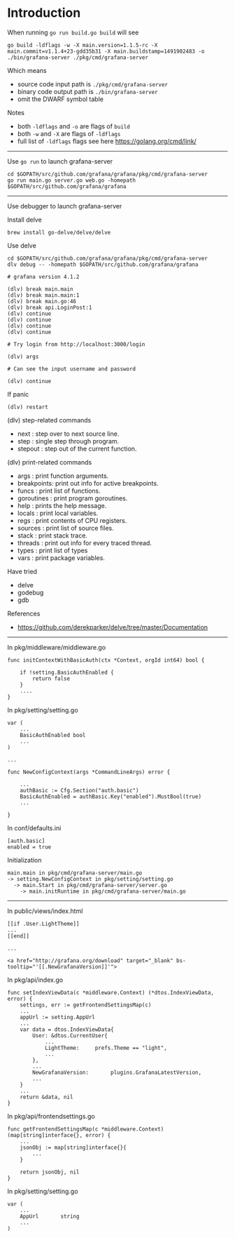 # Introduction

When running `go run build.go build` will see

`go build -ldflags -w -X main.version=1.1.5-rc -X main.commit=v1.1.4+23-gdd35b31 -X main.buildstamp=1491902483 -o ./bin/grafana-server ./pkg/cmd/grafana-server`

Which means

* source code input path is `./pkg/cmd/grafana-server`
* binary code output path is `./bin/grafana-server`
* omit the DWARF symbol table

Notes

* both `-ldflags` and `-o` are flags of `build`
* both `-w` and `-X` are flags of `-ldflags`
* full list of `-ldflags` flags see here https://golang.org/cmd/link/

---

Use `go run` to launch grafana-server

```
cd $GOPATH/src/github.com/grafana/grafana/pkg/cmd/grafana-server
go run main.go server.go web.go -homepath $GOPATH/src/github.com/grafana/grafana
```

---

Use debugger to launch grafana-server

Install delve

```
brew install go-delve/delve/delve
```

Use delve

```
cd $GOPATH/src/github.com/grafana/grafana/pkg/cmd/grafana-server
dlv debug -- -homepath $GOPATH/src/github.com/grafana/grafana

# grafana version 4.1.2

(dlv) break main.main
(dlv) break main.main:1
(dlv) break main.go:46
(dlv) break api.LoginPost:1
(dlv) continue
(dlv) continue
(dlv) continue
(dlv) continue

# Try login from http://localhost:3000/login

(dlv) args

# Can see the input username and password

(dlv) continue
```

If panic

```
(dlv) restart
```

(dlv) step-related commands

* next : step over to next source line.
* step : single step through program.
* stepout : step out of the current function.

(dlv) print-related commands

* args : print function arguments.
* breakpoints: print out info for active breakpoints.
* funcs : print list of functions.
* goroutines : print program goroutines.
* help : prints the help message.
* locals : print local variables.
* regs : print contents of CPU registers.
* sources : print list of source files.
* stack : print stack trace.
* threads : print out info for every traced thread.
* types : print list of types
* vars : print package variables.

Have tried

* delve
* godebug
* gdb

References

* https://github.com/derekparker/delve/tree/master/Documentation

---

In pkg/middleware/middleware.go

```
func initContextWithBasicAuth(ctx *Context, orgId int64) bool {

    if !setting.BasicAuthEnabled {
        return false
    }
    ....
}
```

In pkg/setting/setting.go

```
var (
    ...
    BasicAuthEnabled bool
    ...
)

...

func NewConfigContext(args *CommandLineArgs) error {

    ...
    authBasic := Cfg.Section("auth.basic")
    BasicAuthEnabled = authBasic.Key("enabled").MustBool(true)
    ...
    
}
```

In conf/defaults.ini

```
[auth.basic]
enabled = true
```

Initialization

```
main.main in pkg/cmd/grafana-server/main.go 
-> setting.NewConfigContext in pkg/setting/setting.go
  -> main.Start in pkg/cmd/grafana-server/server.go
    -> main.initRuntime in pkg/cmd/grafana-server/main.go

```

---

In public/views/index.html

```
[[if .User.LightTheme]]
...
[[end]] 

...

<a href="http://grafana.org/download" target="_blank" bs-tooltip="'[[.NewGrafanaVersion]]'">
```

In pkg/api/index.go

```
func setIndexViewData(c *middleware.Context) (*dtos.IndexViewData, error) {
    settings, err := getFrontendSettingsMap(c)
    ...
    appUrl := setting.AppUrl
    ...
    var data = dtos.IndexViewData{
        User: &dtos.CurrentUser{
            ...
            LightTheme:     prefs.Theme == "light",
            ...
        },
        ...
        NewGrafanaVersion:       plugins.GrafanaLatestVersion,
        ...
    }
    ...
    return &data, nil
}
```

In pkg/api/frontendsettings.go

```
func getFrontendSettingsMap(c *middleware.Context) (map[string]interface{}, error) {
    ...
    jsonObj := map[string]interface{}{
        ...
    }

    return jsonObj, nil
}
```

In pkg/setting/setting.go

```
var (
    ...
    AppUrl       string
    ...
)
```

